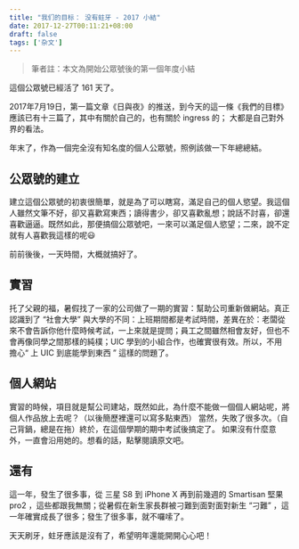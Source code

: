 ```yaml
---
title: "我们的目标： 没有蛀牙 - 2017 小結"
date: 2017-12-27T00:11:21+08:00
draft: false
tags: ['杂文']
---
```


> 筆者註：本文為開始公眾號後的第一個年度小結

這個公眾號已經活了 161 天了。

2017年7月19日，第一篇文章《日與夜》的推送，到今天的這一條《我們的目標》應該已有十三篇了，其中有關於自己的，也有關於 ingress 的； 大都是自己對外界的看法。

年末了，作為一個完全沒有知名度的個人公眾號，照例該做一下年總總結。

## 公眾號的建立

建立這個公眾號的初衷很簡單，就是為了可以瞎寫，滿足自己的個人慾望。我這個人雖然文筆不好，卻又喜歡寫東西；讀得書少，卻又喜歡亂想；說話不討喜，卻還喜歡逼逼。既然如此，那便搞個公眾號吧，一來可以滿足個人慾望；二來，說不定就有人喜歡我這樣的呢😃

前前後後，一天時間，大概就搞好了。

## 實習

托了父親的福，暑假找了一家的公司做了一期的實習：幫助公司重新做網站。真正認識到了 “社會大學” 與大學的不同：上班期間都是考試時間，差異在於：老闆從來不會告訴你他什麼時候考試，一上來就是提問；員工之間雖然相會友好，但也不會再像同學之間那樣的純樸；UIC 學到的小組合作，也確實很有效。所以，不用擔心“ 上 UIC 到底能學到東西 ” 這樣的問題了。

## 個人網站

實習的時候，項目就是幫公司建站，既然如此，為什麼不能做一個個人網站呢，將個人作品放上去呢？（以後簡歷裡還可以寫多點東西）
當然，失敗了很多次。（自己背鍋，總是在拖）終於，在這個學期的期中考試後搞定了。
如果沒有什麼意外，一直會沿用她的。想看的話，點擊閱讀原文吧。

## 還有

這一年，發生了很多事，從 三星 S8 到 iPhone X 再到前幾週的 Smartisan 堅果 pro2 ，這些都跟我無關；從暑假在新生家長群被刁難到面對面對新生 “刁難” ，這一年確實成長了很多；發生了很多事，就不囉嗦了。

天天刷牙，蛀牙應該是沒有了，希望明年還能開開心心吧！